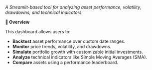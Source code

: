 *A Streamlit-based tool for analyzing asset performance, volatility, drawdowns, and technical indicators.*

**📌 Overview**

This dashboard allows users to:

* **Backtest** asset performance over custom date ranges.
* **Monitor** price trends, volatility, and drawdowns.
* **Simulate** portfolio growth with customizable initial investments.
* **Analyze** technical indicators like Simple Moving Averages (SMA).
* **Compare** assets using a performance leaderboard.
